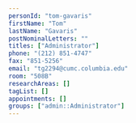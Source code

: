 ```yaml
---
personId: "tom-gavaris"
firstName: "Tom"
lastName: "Gavaris"
postNominalLetters: ""
titles: ["Administrator"]
phone: "(212) 851-4747"
fax: "851-5256"
email: "tg2294@cumc.columbia.edu"
room: "508B"
researchAreas: []
tagList: []
appointments: []
groups: ["admin::Administrator"]
---
```

